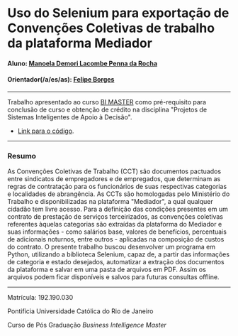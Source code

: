 # Uso do Selenium para exportação de Convenções Coletivas de trabalho da plataforma Mediador

#### Aluno: [Manoela Demori Lacombe Penna da Rocha](https://github.com/manoelaBI)
#### Orientador(/a/es/as): [Felipe Borges](https://github.com/FelipeBorgesC)

---

Trabalho apresentado ao curso [BI MASTER](https://ica.puc-rio.ai/bi-master) como pré-requisito para conclusão de curso e obtenção de crédito na disciplina "Projetos de Sistemas Inteligentes de Apoio à Decisão".

- [Link para o código](https://github.com/link_do_repositorio). <!-- caso não aplicável, remover esta linha -->


---

### Resumo

As Convenções Coletivas de Trabalho (CCT) são documentos pactuados entre sindicatos de empregadores e de empregados, que determinam as regras de contratação para os funcionários de suas respectivas categorias e localidades de abrangência.
As CCTs são homologadas pelo Ministério do Trabalho e disponibilizadas na plataforma "Mediador", a qual qualquer cidadão tem livre acesso. 
Para a definição das condições presentes em um contrato de prestação de serviços terceirizados, as convenções coletivas referentes àquelas categorias são extraídas da plataforma do Mediador e suas informações - como salários base, valores de benefícios, percentuais de adicionais noturnos, entre outros - aplicadas na composição de custos do contrato.
O presente trabalho buscou desenvolver um programa em Python, utilizando a biblioteca Selenium, capaz de, a partir das informações de categoria e estado desejados, automatizar a extração dos documentos da plataforma e salvar em uma pasta de arquivos em PDF. Assim os arquivos podem ficar disponíveis e salvos para futuras consultas offline.


---

Matrícula: 192.190.030

Pontifícia Universidade Católica do Rio de Janeiro

Curso de Pós Graduação *Business Intelligence Master*

